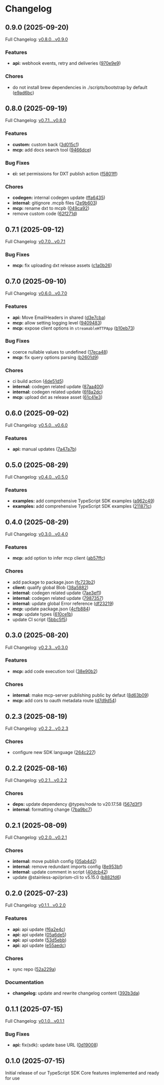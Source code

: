# Changelog

## 0.9.0 (2025-09-20)

Full Changelog: [v0.8.0...v0.9.0](https://github.com/nuntly/nuntly-sdk-typescript/compare/v0.8.0...v0.9.0)

### Features

* **api:** webhook events, retry and deliveries ([970e9e9](https://github.com/nuntly/nuntly-sdk-typescript/commit/970e9e946a8f13884e96445cee3be1bf53ad97dd))


### Chores

* do not install brew dependencies in ./scripts/bootstrap by default ([e9ad6bc](https://github.com/nuntly/nuntly-sdk-typescript/commit/e9ad6bc79fd5370d6b3dcd593e1713dcea7c129c))

## 0.8.0 (2025-09-19)

Full Changelog: [v0.7.1...v0.8.0](https://github.com/nuntly/nuntly-sdk-typescript/compare/v0.7.1...v0.8.0)

### Features

* **custom:** custom back ([3d015c1](https://github.com/nuntly/nuntly-sdk-typescript/commit/3d015c153ddefb9606dc5a281094433ccdd31b3c))
* **mcp:** add docs search tool ([9466dce](https://github.com/nuntly/nuntly-sdk-typescript/commit/9466dce72eea19e10fc36a4047a8b06043986703))


### Bug Fixes

* **ci:** set permissions for DXT publish action ([f5801ff](https://github.com/nuntly/nuntly-sdk-typescript/commit/f5801ffb49ec3b78e30e75f137dcabb94aad6e2d))


### Chores

* **codegen:** internal codegen update ([ffa6435](https://github.com/nuntly/nuntly-sdk-typescript/commit/ffa6435626e94b0e20984b178955234a31066ee6))
* **internal:** gitignore .mcpb files ([2e9b603](https://github.com/nuntly/nuntly-sdk-typescript/commit/2e9b6035e70360ef02e0b7daee8e0e4a8267d0d4))
* **mcp:** rename dxt to mcpb ([049ca92](https://github.com/nuntly/nuntly-sdk-typescript/commit/049ca92b4b24d54107c69f23eb429edc42e9c186))
* remove custom code ([62f271d](https://github.com/nuntly/nuntly-sdk-typescript/commit/62f271d2a1177c0deabde0517819139901970516))

## 0.7.1 (2025-09-12)

Full Changelog: [v0.7.0...v0.7.1](https://github.com/nuntly/nuntly-sdk-typescript/compare/v0.7.0...v0.7.1)

### Bug Fixes

* **mcp:** fix uploading dxt release assets ([c1a0b26](https://github.com/nuntly/nuntly-sdk-typescript/commit/c1a0b269596af7507a6f920246bbee6e11e5e135))

## 0.7.0 (2025-09-10)

Full Changelog: [v0.6.0...v0.7.0](https://github.com/nuntly/nuntly-sdk-typescript/compare/v0.6.0...v0.7.0)

### Features

* **api:** Move EmailHeaders in shared ([d3e7cba](https://github.com/nuntly/nuntly-sdk-typescript/commit/d3e7cba19a7a91d2faeb9c46171d7aa2f07b5ed9))
* **mcp:** allow setting logging level ([9409483](https://github.com/nuntly/nuntly-sdk-typescript/commit/940948306e3679dd5a1e132c83fd2138f93930ab))
* **mcp:** expose client options in `streamableHTTPApp` ([b10eb73](https://github.com/nuntly/nuntly-sdk-typescript/commit/b10eb731c1ecb601a47f31a6a8e6f28666c9d77a))


### Bug Fixes

* coerce nullable values to undefined ([17eca48](https://github.com/nuntly/nuntly-sdk-typescript/commit/17eca4862740cc5b1f1b9b372e84abd892933524))
* **mcp:** fix query options parsing ([b2601d9](https://github.com/nuntly/nuntly-sdk-typescript/commit/b2601d919a0f17c7746e5b388bb26267898c9c35))


### Chores

* ci build action ([4de51d5](https://github.com/nuntly/nuntly-sdk-typescript/commit/4de51d5be3de0fcc1857d57b73c2151d905ed13d))
* **internal:** codegen related update ([87aa400](https://github.com/nuntly/nuntly-sdk-typescript/commit/87aa4001a0fb88df1659aec9ca898f4ad2476123))
* **internal:** codegen related update ([6f8a2dc](https://github.com/nuntly/nuntly-sdk-typescript/commit/6f8a2dc6203ebe04e102f1d5a46e5d0dc63fb6ae))
* **mcp:** upload dxt as release asset ([61c41e3](https://github.com/nuntly/nuntly-sdk-typescript/commit/61c41e3b3d12c8ce1cfa808ce4115b1b5ed3f9f6))

## 0.6.0 (2025-09-02)

Full Changelog: [v0.5.0...v0.6.0](https://github.com/nuntly/nuntly-sdk-typescript/compare/v0.5.0...v0.6.0)

### Features

* **api:** manual updates ([7a47a7b](https://github.com/nuntly/nuntly-sdk-typescript/commit/7a47a7b14c63993c9a91ba8606364f84208bae8f))

## 0.5.0 (2025-08-29)

Full Changelog: [v0.4.0...v0.5.0](https://github.com/nuntly/nuntly-sdk-typescript/compare/v0.4.0...v0.5.0)

### Features

* **examples:** add comprehensive TypeScript SDK examples ([a962c49](https://github.com/nuntly/nuntly-sdk-typescript/commit/a962c495ccff388b4c648c2bd8add038ea2a100d))
* **examples:** add comprehensive TypeScript SDK examples ([211871c](https://github.com/nuntly/nuntly-sdk-typescript/commit/211871ce6e6e8f3a26c12cae42c3fcfaf1816c0e))

## 0.4.0 (2025-08-29)

Full Changelog: [v0.3.0...v0.4.0](https://github.com/nuntly/nuntly-sdk-typescript/compare/v0.3.0...v0.4.0)

### Features

* **mcp:** add option to infer mcp client ([ab57ffc](https://github.com/nuntly/nuntly-sdk-typescript/commit/ab57ffc553b2e67f51856834f35667e075674d03))


### Chores

* add package to package.json ([fc723b2](https://github.com/nuntly/nuntly-sdk-typescript/commit/fc723b23113c4a77545febd6d22367e9cf37b01d))
* **client:** qualify global Blob ([38a5882](https://github.com/nuntly/nuntly-sdk-typescript/commit/38a588291258d8d9e9f89439a3ea18cefd9ca3ef))
* **internal:** codegen related update ([7ae3ef1](https://github.com/nuntly/nuntly-sdk-typescript/commit/7ae3ef173a2f5a522cfb9e87af7e00025740fc4f))
* **internal:** codegen related update ([7987357](https://github.com/nuntly/nuntly-sdk-typescript/commit/7987357fabb9c7e726e8ab1e10d28623829c95c2))
* **internal:** update global Error reference ([df23219](https://github.com/nuntly/nuntly-sdk-typescript/commit/df2321970994cf42e70acce41a5b703a7b82100f))
* **mcp:** update package.json ([4cfb884](https://github.com/nuntly/nuntly-sdk-typescript/commit/4cfb8847f7848a0d27afdb0ea7744e78e850a2b5))
* **mcp:** update types ([610ce1b](https://github.com/nuntly/nuntly-sdk-typescript/commit/610ce1bb591400633ed7f01fd3e89d73a41196b6))
* update CI script ([5bbc5f5](https://github.com/nuntly/nuntly-sdk-typescript/commit/5bbc5f560682fd4647cd5485c2f4839f0d405c01))

## 0.3.0 (2025-08-20)

Full Changelog: [v0.2.3...v0.3.0](https://github.com/nuntly/nuntly-sdk-typescript/compare/v0.2.3...v0.3.0)

### Features

* **mcp:** add code execution tool ([38e90b2](https://github.com/nuntly/nuntly-sdk-typescript/commit/38e90b2a53c0d1423ee16f265a8e7f6ed39401b5))


### Chores

* **internal:** make mcp-server publishing public by defaut ([8d63b09](https://github.com/nuntly/nuntly-sdk-typescript/commit/8d63b091494223721998099124d012fc20b3d1d5))
* **mcp:** add cors to oauth metadata route ([d7d9d54](https://github.com/nuntly/nuntly-sdk-typescript/commit/d7d9d541da46bf86781ed4d804c0f33df1e28e4a))

## 0.2.3 (2025-08-19)

Full Changelog: [v0.2.2...v0.2.3](https://github.com/nuntly/nuntly-sdk-typescript/compare/v0.2.2...v0.2.3)

### Chores

* configure new SDK language ([264c227](https://github.com/nuntly/nuntly-sdk-typescript/commit/264c227d43f582e02c3c7b52290154ff893fbe18))

## 0.2.2 (2025-08-16)

Full Changelog: [v0.2.1...v0.2.2](https://github.com/nuntly/nuntly-sdk-typescript/compare/v0.2.1...v0.2.2)

### Chores

* **deps:** update dependency @types/node to v20.17.58 ([567d3f1](https://github.com/nuntly/nuntly-sdk-typescript/commit/567d3f10b7a786624a28a7038a094b0aea83edf0))
* **internal:** formatting change ([7ba9bc7](https://github.com/nuntly/nuntly-sdk-typescript/commit/7ba9bc7aec3aeb4fac17868e32d523d95cf116dc))

## 0.2.1 (2025-08-09)

Full Changelog: [v0.2.0...v0.2.1](https://github.com/nuntly/nuntly-sdk-typescript/compare/v0.2.0...v0.2.1)

### Chores

* **internal:** move publish config ([05ab4d2](https://github.com/nuntly/nuntly-sdk-typescript/commit/05ab4d216f451bcc375cc5335866c42c894b8b21))
* **internal:** remove redundant imports config ([8e953bf](https://github.com/nuntly/nuntly-sdk-typescript/commit/8e953bf0745b6360579d9f89447dcf297099b3bd))
* **internal:** update comment in script ([40dcb42](https://github.com/nuntly/nuntly-sdk-typescript/commit/40dcb42fd30f1aa634a534a17ebdf7fd530e5b78))
* update @stainless-api/prism-cli to v5.15.0 ([b882fd6](https://github.com/nuntly/nuntly-sdk-typescript/commit/b882fd62eed107ee58ecee03ede61fa45e4113c7))

## 0.2.0 (2025-07-23)

Full Changelog: [v0.1.1...v0.2.0](https://github.com/nuntly/nuntly-sdk-typescript/compare/v0.1.1...v0.2.0)

### Features

* **api:** api update ([f6a2e4c](https://github.com/nuntly/nuntly-sdk-typescript/commit/f6a2e4cb1494d3d371aee79c493cf677841e03e5))
* **api:** api update ([05a6de5](https://github.com/nuntly/nuntly-sdk-typescript/commit/05a6de52f01bb2a024726d9de6f6e0e890827ae2))
* **api:** api update ([53d5ebb](https://github.com/nuntly/nuntly-sdk-typescript/commit/53d5ebbf66639ba151f232bbb817f2d1a7ceb466))
* **api:** api update ([e55aedc](https://github.com/nuntly/nuntly-sdk-typescript/commit/e55aedcc2f03995f24bc9b8f4f6ac89014d24d82))


### Chores

* sync repo ([52a229a](https://github.com/nuntly/nuntly-sdk-typescript/commit/52a229a3899fe47a5b3b6cd13dfb3e8cf1bcaff2))


### Documentation

* **changelog:** update and rewrite changelog content ([392b3da](https://github.com/nuntly/nuntly-sdk-typescript/commit/392b3daf2bb747eebfa2040f048fa61836317c29))

## 0.1.1 (2025-07-15)

Full Changelog: [v0.1.0...v0.1.1](https://github.com/nuntly/nuntly-sdk-typescript/compare/v0.1.0...v0.1.1)

### Bug Fixes

* **api:** fix(sdk): update base URL ([0d19008](https://github.com/nuntly/nuntly-sdk-typescript/commit/0d190085f8d06bc9affc901257b6379412630bf2))

## 0.1.0 (2025-07-15)

Initial release of our TypeScript SDK
Core features implemented and ready for use
